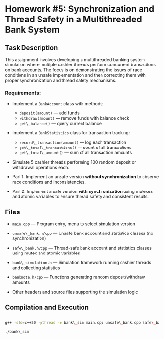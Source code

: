 # Homework #5: Synchronization and Thread Safety in a Multithreaded Bank System



## Task Description

This assignment involves developing a multithreaded banking system simulation where multiple cashier threads perform concurrent transactions on bank accounts. The focus is on demonstrating the issues of race conditions in an unsafe implementation and then correcting them with proper synchronization and thread safety mechanisms.



### Requirements:

- Implement a `BankAccount` class with methods:

  * `deposit(amount)` — add funds
  * `withdraw(amount)` — remove funds with balance check
  * `get\_balance()` — query current balance

- Implement a `BankStatistics` class for transaction tracking:

  * `record\_transaction(amount)` — log each transaction
  * `get\_total\_transactions()` — count of all transactions
  * `get\_total\_amount()` — sum of all transaction amounts

- Simulate 5 cashier threads performing 100 random deposit or withdrawal operations each.

- Part 1: Implement an unsafe version **without synchronization** to observe race conditions and inconsistencies.

- Part 2: Implement a safe version **with synchronization** using mutexes and atomic variables to ensure thread safety and consistent results.



## Files

- `main.cpp` — Program entry, menu to select simulation version

- `unsafe\_bank.h/cpp` — Unsafe bank account and statistics classes (no synchronization)

- `safe\_bank.h/cpp` — Thread-safe bank account and statistics classes using mutex and atomic variables

- `bank\_simulation.h` — Simulation framework running cashier threads and collecting statistics

- `banknote.h/cpp` — Functions generating random deposit/withdraw amounts

- Other headers and source files supporting the simulation logic



## Compilation and Execution

```bash

g++ -std=c++20 -pthread -o bank\_sim main.cpp unsafe\_bank.cpp safe\_bank.cpp banknote.cpp

./bank\_sim
